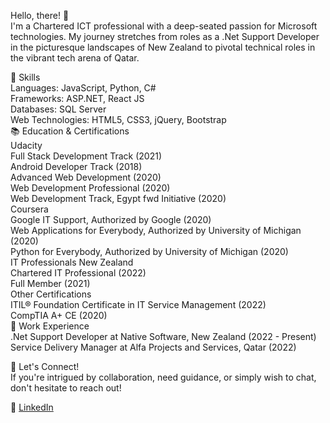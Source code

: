 
Hello, there! 👋 <br>
I'm a Chartered ICT professional with a deep-seated passion for Microsoft technologies. My journey stretches from roles as a .Net Support Developer in the picturesque landscapes of New Zealand to pivotal technical roles in the vibrant tech arena of Qatar.

🚀 Skills <br>
Languages: JavaScript, Python, C# <br>
Frameworks: ASP.NET, React JS <br>
Databases: SQL Server <br>
Web Technologies: HTML5, CSS3, jQuery, Bootstrap <br>
📚 Education & Certifications<br>
Udacity <br>
Full Stack Development Track (2021) <br>
Android Developer Track (2018) <br>
Advanced Web Development (2020) <br>
Web Development Professional (2020) <br>
Web Development Track, Egypt fwd Initiative (2020) <br>
Coursera <br>
Google IT Support, Authorized by Google (2020) <br>
Web Applications for Everybody, Authorized by University of Michigan (2020) <br>
Python for Everybody, Authorized by University of Michigan (2020) <br>
IT Professionals New Zealand <br>
Chartered IT Professional (2022) <br>
Full Member (2021) <br>
Other Certifications <br>
ITIL® Foundation Certificate in IT Service Management (2022) <br>
CompTIA A+ CE (2020) <br>
💼 Work Experience <br>
.Net Support Developer at Native Software, New Zealand (2022 - Present) <br>
Service Delivery Manager at Alfa Projects and Services, Qatar (2022) <br>

🤝 Let's Connect! <br>
If you're intrigued by collaboration, need guidance, or simply wish to chat, don't hesitate to reach out!<br>

💼 [LinkedIn](https://www.linkedin.com/in/julian-metias-4152a619b/)
